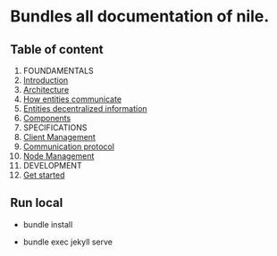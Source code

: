# Bundles all documentation of nile.

## Table of content
1. FOUNDAMENTALS
  1. [Introduction](index.md)
  2. [Architecture](fundamentals/architecture.md)
  3. [How entities communicate](fundamentals/communication.md)
  4. [Entities decentralized information](fundamentals/decentralization.md)
  5. [Components](fundamentals/components.md)
2. SPECIFICATIONS
  1. [Client Management](specifications/client-management.md)
  2. [Communication protocol](specifications/communication-protocol.md)
  3. [Node Management](specifications/node-management.md)
3. DEVELOPMENT
  1. [Get started](development/get-started.md)

## Run local

- bundle install

- bundle exec jekyll serve
